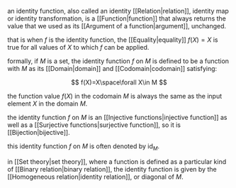 an identity function, also called an identity [[Relation|relation]], identity map or identity transformation, is a [[Function|function]] that always returns the value that we used as its [[Argument of a function|argument]], unchanged.

that is when $f$ is the identity function, the [[Equality|equality]] $f(X) = X$ is true for all values of $X$ to which $f$ can be applied.

formally, if $M$ is a set, the identity function $f$ on $M$ is defined to be a function with $M$ as its [[Domain|domain]] and [[Codomain|codomain]] satisfying:

$$
f(X)=X\space\forall X\in M
$$

the function value $f(X)$ in the codomain $M$ is always the same as the input element $X$ in the domain $M$.

the identity function $f$ on $M$ is an [[Injective functions|injective function]] as well as a [[Surjective functions|surjective function]], so it is [[Bijection|bijective]].

this identity function $f$ on $M$ is often denoted by $\text{id}_{M}$.

in [[Set theory|set theory]], where a function is defined as a particular kind of [[Binary relation|binary relation]], the identity function is given by the [[Homogeneous relation|identity relation]], or diagonal of $M$.